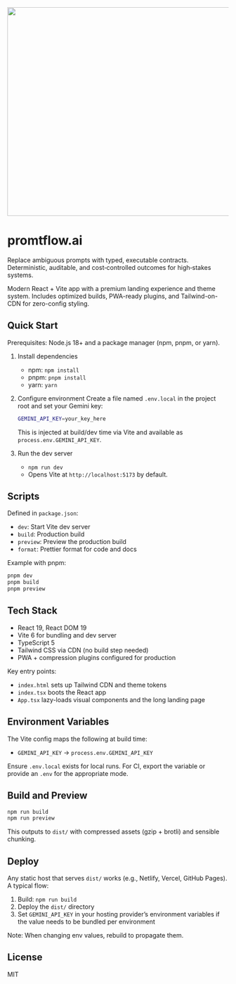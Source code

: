 <div align="center">
<img width="1200" height="475" alt="GHBanner" src="https://github.com/user-attachments/assets/0aa67016-6eaf-458a-adb2-6e31a0763ed6" />
</div>

# promtflow.ai

Replace ambiguous prompts with typed, executable contracts. Deterministic, auditable, and cost‑controlled outcomes for high‑stakes systems.

Modern React + Vite app with a premium landing experience and theme system. Includes optimized builds, PWA-ready plugins, and Tailwind-on-CDN for zero-config styling.

## Quick Start

Prerequisites: Node.js 18+ and a package manager (npm, pnpm, or yarn).

1. Install dependencies
   - npm: `npm install`
   - pnpm: `pnpm install`
   - yarn: `yarn`

2. Configure environment
   Create a file named `.env.local` in the project root and set your Gemini key:

   ```bash
   GEMINI_API_KEY=your_key_here
   ```

   This is injected at build/dev time via Vite and available as `process.env.GEMINI_API_KEY`.

3. Run the dev server
   - `npm run dev`
   - Opens Vite at `http://localhost:5173` by default.

## Scripts

Defined in `package.json`:

- `dev`: Start Vite dev server
- `build`: Production build
- `preview`: Preview the production build
- `format`: Prettier format for code and docs

Example with pnpm:

```bash
pnpm dev
pnpm build
pnpm preview
```

## Tech Stack

- React 19, React DOM 19
- Vite 6 for bundling and dev server
- TypeScript 5
- Tailwind CSS via CDN (no build step needed)
- PWA + compression plugins configured for production

Key entry points:

- `index.html` sets up Tailwind CDN and theme tokens
- `index.tsx` boots the React app
- `App.tsx` lazy-loads visual components and the long landing page

## Environment Variables

The Vite config maps the following at build time:

- `GEMINI_API_KEY` → `process.env.GEMINI_API_KEY`

Ensure `.env.local` exists for local runs. For CI, export the variable or provide an `.env` for the appropriate mode.

## Build and Preview

```bash
npm run build
npm run preview
```

This outputs to `dist/` with compressed assets (gzip + brotli) and sensible chunking.

## Deploy

Any static host that serves `dist/` works (e.g., Netlify, Vercel, GitHub Pages). A typical flow:

1. Build: `npm run build`
2. Deploy the `dist/` directory
3. Set `GEMINI_API_KEY` in your hosting provider’s environment variables if the value needs to be bundled per environment

Note: When changing env values, rebuild to propagate them.

## License

MIT
